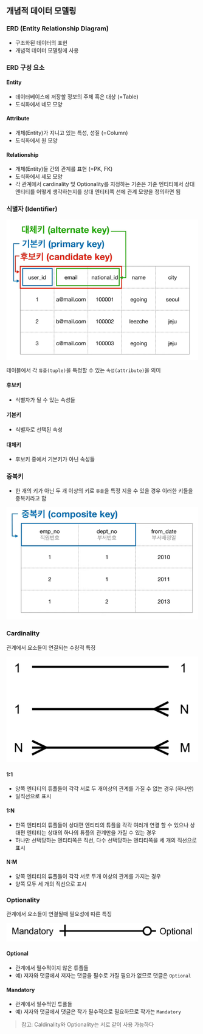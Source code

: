 ## 개념적 데이터 모델링
### ERD (Entity Relationship Diagram)
* 구조화된 데이터의 표현
* 개념적 데이터 모델링에 사용

### ERD 구성 요소
#### Entity
* 데이터베이스에 저장할 정보의 주체 혹은 대상 (=Table)
* 도식화에서 네모 모양
#### Attribute
* 개체(Entity)가 지니고 있는 특성, 성질 (=Column)
* 도식화에서 원 모양
#### Relationship
* 개체(Entity)들 간의 관계를 표현 (=PK, FK)
* 도식화에서 세모 모양
* 각 관계에서 cardinality 및 Optionality를 지정하는 기준은 기준 엔티티에서 상대 엔티티를 어떻게 생각하는지를 상대 엔티티쪽 선에 관계 모양을 정의하면 됨

### 식별자 (Identifier)

![identifier](https://github.com/hnsoo/TIL/blob/master/assets/identifier.PNG?raw=true)

테이블에서 각 `튜플(tuple)`을 특정할 수 있는 `속성(attribute)`을 의미

#### 후보키
* 식별자가 될 수 있는 속성들
#### 기본키
* 식별자로 선택된 속성
#### 대체키
* 후보키 중에서 기본키가 아닌 속성들
### 중복키
* 한 개의 키가 아닌 두 개 이상의 키로 `튜플`을 특정 지을 수 있을 경우 이러한 키들을 중복키라고 함

![composite-key](https://github.com/hnsoo/TIL/blob/master/assets/composite-key.PNG?raw=true)


### Cardinality
관계에서 요소들이 연결되는 수량적 특징

![caldinality](https://github.com/hnsoo/TIL/blob/master/assets/caldinality.png?raw=true)

#### 1:1
* 양쪽 엔티티의 튜플들이 각각 서로 두 개이상의 관계를 가질 수 없는 경우 (하나만)
* 일직선으로 표시

#### 1:N
* 한쪽 엔티티의 튜플들이 상대편 엔티티의 튜플을 각각 여러개 연결 할 수 있으나 상대편 엔티티는 상대의 하나의 튜플의 관계만을 가질 수 있는 경우
* 하나만 선택당하는 엔티티쪽은 직선, 다수 선택당하는 엔티티쪽을 세 개의 직선으로 표시

#### N:M
* 양쪽 엔티티의 튜플들이 각각 서로 두개 이상의 관계를 가지는 경우
* 양쪽 모두 세 개의 직선으로 표시


### Optionality
관계에서 요소들이 연결될때 필요성에 따른 특징

![optionality](https://github.com/hnsoo/TIL/blob/master/assets/optionality.png?raw=true)

#### Optional
* 관계에서 필수적이지 않은 튜플들 
* 예) 저자와 댓글에서 저자는 댓글을 필수로 가질 필요가 없므로 댓글은 `Optional`
#### Mandatory 
* 관계에서 필수적인 튜플들
* 예) 저자와 댓글에서 댓글은 작가 필수적으로 필요하므로 작가는 `Mandatory`

> 참고: Caldinality와 Optionality는 서로 같이 사용 가능하다